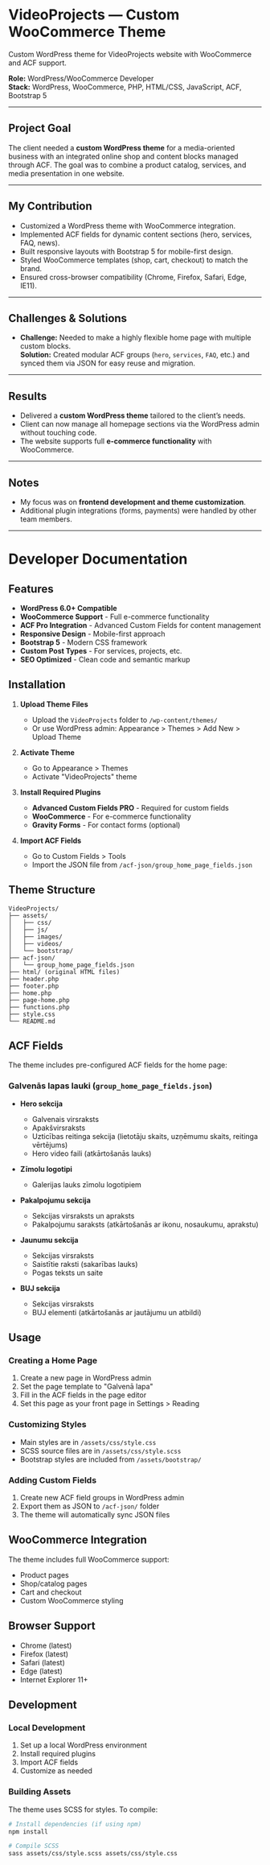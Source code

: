 # VideoProjects — Custom WooCommerce Theme

Custom WordPress theme for VideoProjects website with WooCommerce and ACF support.

**Role:** WordPress/WooCommerce Developer  
**Stack:** WordPress, WooCommerce, PHP, HTML/CSS, JavaScript, ACF, Bootstrap 5  

---

## Project Goal
The client needed a **custom WordPress theme** for a media-oriented business with an integrated online shop and content blocks managed through ACF. The goal was to combine a product catalog, services, and media presentation in one website.

---

## My Contribution
- Customized a WordPress theme with WooCommerce integration.  
- Implemented ACF fields for dynamic content sections (hero, services, FAQ, news).  
- Built responsive layouts with Bootstrap 5 for mobile-first design.  
- Styled WooCommerce templates (shop, cart, checkout) to match the brand.  
- Ensured cross-browser compatibility (Chrome, Firefox, Safari, Edge, IE11).  

---

## Challenges & Solutions
- **Challenge:** Needed to make a highly flexible home page with multiple custom blocks.  
  **Solution:** Created modular ACF groups (`hero`, `services`, `FAQ`, etc.) and synced them via JSON for easy reuse and migration.  

---

## Results
- Delivered a **custom WordPress theme** tailored to the client’s needs.  
- Client can now manage all homepage sections via the WordPress admin without touching code.  
- The website supports full **e-commerce functionality** with WooCommerce.  

---

## Notes
- My focus was on **frontend development and theme customization**.  
- Additional plugin integrations (forms, payments) were handled by other team members.  

---



# Developer Documentation


## Features

- **WordPress 6.0+ Compatible**
- **WooCommerce Support** - Full e-commerce functionality
- **ACF Pro Integration** - Advanced Custom Fields for content management
- **Responsive Design** - Mobile-first approach
- **Bootstrap 5** - Modern CSS framework
- **Custom Post Types** - For services, projects, etc.
- **SEO Optimized** - Clean code and semantic markup

## Installation

1. **Upload Theme Files**

   - Upload the `VideoProjects` folder to `/wp-content/themes/`
   - Or use WordPress admin: Appearance > Themes > Add New > Upload Theme

2. **Activate Theme**

   - Go to Appearance > Themes
   - Activate "VideoProjects" theme

3. **Install Required Plugins**

   - **Advanced Custom Fields PRO** - Required for custom fields
   - **WooCommerce** - For e-commerce functionality
   - **Gravity Forms** - For contact forms (optional)

4. **Import ACF Fields**
   - Go to Custom Fields > Tools
   - Import the JSON file from `/acf-json/group_home_page_fields.json`

## Theme Structure

```
VideoProjects/
├── assets/
│   ├── css/
│   ├── js/
│   ├── images/
│   ├── videos/
│   └── bootstrap/
├── acf-json/
│   └── group_home_page_fields.json
├── html/ (original HTML files)
├── header.php
├── footer.php
├── home.php
├── page-home.php
├── functions.php
├── style.css
└── README.md
```

## ACF Fields

The theme includes pre-configured ACF fields for the home page:

### Galvenās lapas lauki (`group_home_page_fields.json`)

- **Hero sekcija**

  - Galvenais virsraksts
  - Apakšvirsraksts
  - Uzticības reitinga sekcija (lietotāju skaits, uzņēmumu skaits, reitinga vērtējums)
  - Hero video faili (atkārtošanās lauks)

- **Zīmolu logotipi**

  - Galerijas lauks zīmolu logotipiem

- **Pakalpojumu sekcija**

  - Sekcijas virsraksts un apraksts
  - Pakalpojumu saraksts (atkārtošanās ar ikonu, nosaukumu, aprakstu)

- **Jaunumu sekcija**

  - Sekcijas virsraksts
  - Saistītie raksti (sakarības lauks)
  - Pogas teksts un saite

- **BUJ sekcija**

  - Sekcijas virsraksts
  - BUJ elementi (atkārtošanās ar jautājumu un atbildi)

## Usage

### Creating a Home Page

1. Create a new page in WordPress admin
2. Set the page template to "Galvenā lapa"
3. Fill in the ACF fields in the page editor
4. Set this page as your front page in Settings > Reading

### Customizing Styles

- Main styles are in `/assets/css/style.css`
- SCSS source files are in `/assets/css/style.scss`
- Bootstrap styles are included from `/assets/bootstrap/`

### Adding Custom Fields

1. Create new ACF field groups in WordPress admin
2. Export them as JSON to `/acf-json/` folder
3. The theme will automatically sync JSON files

## WooCommerce Integration

The theme includes full WooCommerce support:

- Product pages
- Shop/catalog pages
- Cart and checkout
- Custom WooCommerce styling

## Browser Support

- Chrome (latest)
- Firefox (latest)
- Safari (latest)
- Edge (latest)
- Internet Explorer 11+

## Development

### Local Development

1. Set up a local WordPress environment
2. Install required plugins
3. Import ACF fields
4. Customize as needed

### Building Assets

The theme uses SCSS for styles. To compile:

```bash
# Install dependencies (if using npm)
npm install

# Compile SCSS
sass assets/css/style.scss assets/css/style.css
```
